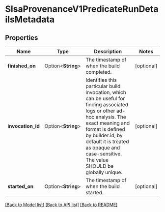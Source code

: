 # SlsaProvenanceV1PredicateRunDetailsMetadata

## Properties

Name | Type | Description | Notes
------------ | ------------- | ------------- | -------------
**finished_on** | Option<**String**> | The timestamp of when the build completed. | [optional]
**invocation_id** | Option<**String**> | Identifies this particular build invocation, which can be useful for finding associated logs or other ad-hoc analysis. The exact meaning and format is defined by builder.id; by default it is treated as opaque and case-sensitive. The value SHOULD be globally unique. | [optional]
**started_on** | Option<**String**> | The timestamp of when the build started. | [optional]

[[Back to Model list]](../README.md#documentation-for-models) [[Back to API list]](../README.md#documentation-for-api-endpoints) [[Back to README]](../README.md)


